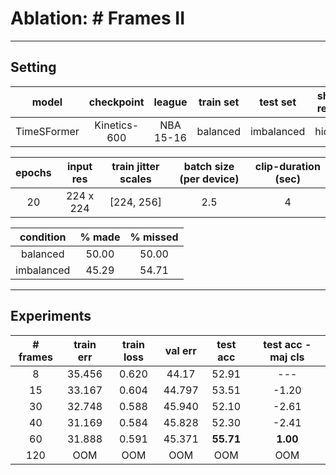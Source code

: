 # **Ablation:** # Frames II

---

## **Setting**

| model | checkpoint | league | train set | test set | shot-result| train clips | val clips | test clips | coverage | 
| :---: | :---: | :---: | :---: | :---: | :---: | :---: | :---: | :---: | :---: |
TimeSFormer | Kinetics-600 | NBA 15-16 | balanced | imbalanced | hidden | 4500 | 500 | 500 | 100%

| epochs | input res | train jitter scales | batch size (per device) | clip-duration (sec) |
:---: | :---: | :---: | :---: | :---: |
20 | 224 x 224 | [224, 256] |  2.5 | 4 | 

| condition | % made | % missed |
|:---: | :---: | :---: |
| balanced | 50.00 | 50.00 |
| imbalanced | 45.29 | 54.71 |

---

## **Experiments**

| # frames | train err | train loss | val err | test acc | test acc - maj cls|
| :---: | :---: | :---: | :---: | :---: | :---: |
| 8 | 35.456 | 0.620 | 44.17 | 52.91 | --- | 
| 15 | 33.167 | 0.604 | 44.797 | 53.51 | -1.20 |
| 30 | 32.748 | 0.588 | 45.940 | 52.10 | -2.61 |
| 40 | 31.169 | 0.584 | 45.828 | 52.30 | -2.41 | 
| 60 | 31.888 | 0.591 | 45.371 | **55.71** | **1.00** |
| 120 | OOM | OOM | OOM | OOM | OOM |